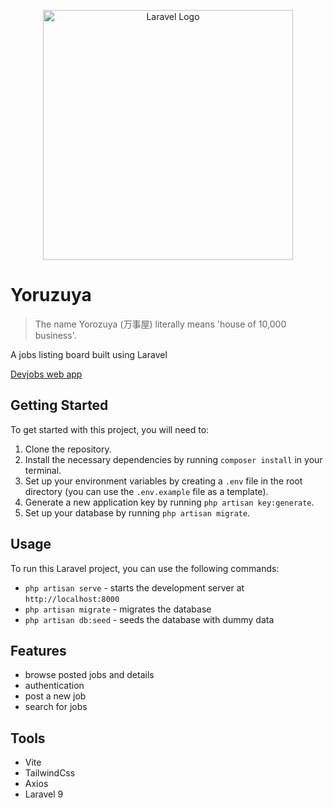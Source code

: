<p align="center"><a href="https://laravel.com" target="_blank"><img src="https://raw.githubusercontent.com/laravel/art/master/logo-lockup/5%20SVG/2%20CMYK/1%20Full%20Color/laravel-logolockup-cmyk-red.svg" width="400" alt="Laravel Logo"></a></p>

# Yoruzuya

> The name Yorozuya (万事屋) literally means 'house of 10,000 business'.

A jobs listing board built using Laravel

[Devjobs web app](https://www.frontendmentor.io/challenges/devjobs-web-app-HuvC_LP4l)

## Getting Started

To get started with this project, you will need to:

1.  Clone the repository.
2.  Install the necessary dependencies by running `composer install` in your terminal.
3.  Set up your environment variables by creating a `.env` file in the root directory (you can use the `.env.example` file as a template).
4.  Generate a new application key by running `php artisan key:generate`.
5.  Set up your database by running `php artisan migrate`.

## Usage

To run this Laravel project, you can use the following commands:

- `php artisan serve` - starts the development server at `http://localhost:8000`
- `php artisan migrate` - migrates the database
- `php artisan db:seed` - seeds the database with dummy data

## Features

- browse posted jobs and details
- authentication
- post a new job
- search for jobs

## Tools

- Vite
- TailwindCss
- Axios
- Laravel 9


